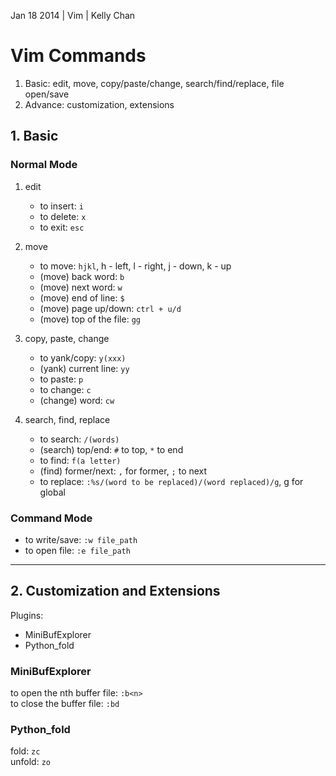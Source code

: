 Jan 18 2014 | Vim | Kelly Chan
# Vim Commands

1. Basic: edit, move, copy/paste/change, search/find/replace, file open/save
2. Advance: customization, extensions

## 1. Basic

### Normal Mode 
1. edit  
    - to insert: `i` 
    - to delete: `x`
    - to exit: `esc`

2. move  
    - to move: `hjkl`, h - left, l - right, j - down, k - up
    - (move) back word: `b`
    - (move) next word: `w`
    - (move) end of line: `$`
    - (move) page up/down: `ctrl + u/d`
    - (move) top of the file: `gg`

3. copy, paste, change   
    - to yank/copy: `y(xxx)`
    - (yank) current line: `yy`
    - to paste: `p`
    - to change: `c`
    - (change) word: `cw`

4. search, find, replace  
    - to search: `/(words)`
    - (search) top/end: `#` to top, `*` to end
    - to find: `f(a letter)`
    - (find) former/next: `,` for former, `;` to next
    - to replace: `:%s/(word to be replaced)/(word replaced)/g`, g for global

### Command Mode 
- to write/save: `:w file_path`  
- to open file: `:e file_path`

---

## 2. Customization and Extensions
Plugins:  
- MiniBufExplorer
- Python_fold


### MiniBufExplorer
to open the nth buffer file: `:b<n>`  
to close the buffer file: `:bd`  


### Python_fold
fold: `zc`  
unfold: `zo`
